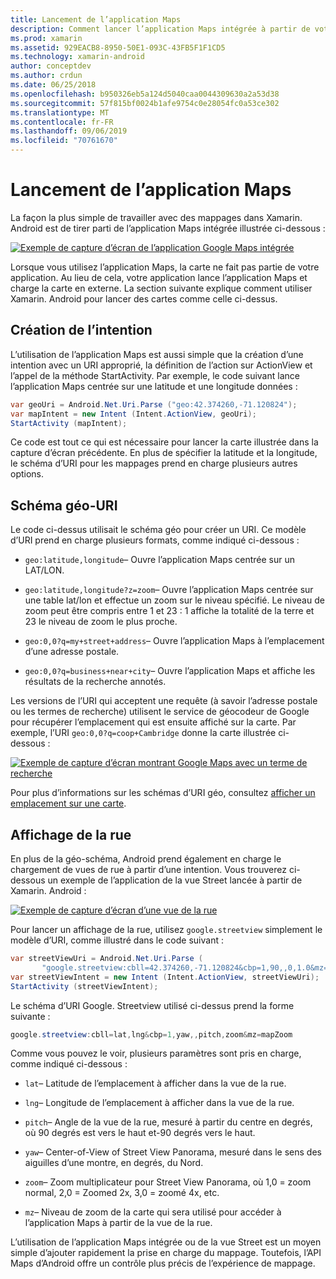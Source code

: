 ```yaml
---
title: Lancement de l’application Maps
description: Comment lancer l’application Maps intégrée à partir de votre application Xamarin. Android.
ms.prod: xamarin
ms.assetid: 929EACB8-8950-50E1-093C-43FB5F1F1CD5
ms.technology: xamarin-android
author: conceptdev
ms.author: crdun
ms.date: 06/25/2018
ms.openlocfilehash: b950326eb5a124d5040caa0044309630a2a53d38
ms.sourcegitcommit: 57f815bf0024b1afe9754c0e28054fc0a53ce302
ms.translationtype: MT
ms.contentlocale: fr-FR
ms.lasthandoff: 09/06/2019
ms.locfileid: "70761670"
---
```

# <a name="launching-the-maps-application"></a>Lancement de l’application Maps

La façon la plus simple de travailler avec des mappages dans Xamarin. Android est de tirer parti de l’application Maps intégrée illustrée ci-dessous :

[![Exemple de capture d’écran de l’application Google Maps intégrée](maps-application-images/01-mapsapplication.png)](maps-application-images/01-mapsapplication.png#lightbox)

Lorsque vous utilisez l’application Maps, la carte ne fait pas partie de votre application. Au lieu de cela, votre application lance l’application Maps et charge la carte en externe. La section suivante explique comment utiliser Xamarin. Android pour lancer des cartes comme celle ci-dessus.

## <a name="creating-the-intent"></a>Création de l’intention

L’utilisation de l’application Maps est aussi simple que la création d’une intention avec un URI approprié, la définition de l’action sur ActionView et l’appel de la méthode StartActivity. Par exemple, le code suivant lance l’application Maps centrée sur une latitude et une longitude données :

```csharp
var geoUri = Android.Net.Uri.Parse ("geo:42.374260,-71.120824");
var mapIntent = new Intent (Intent.ActionView, geoUri);
StartActivity (mapIntent);
```

Ce code est tout ce qui est nécessaire pour lancer la carte illustrée dans la capture d’écran précédente. En plus de spécifier la latitude et la longitude, le schéma d’URI pour les mappages prend en charge plusieurs autres options.

## <a name="geo-uri-scheme"></a>Schéma géo-URI

Le code ci-dessus utilisait le schéma géo pour créer un URI. Ce modèle d’URI prend en charge plusieurs formats, comme indiqué ci-dessous :

- `geo:latitude,longitude`&ndash; Ouvre l’application Maps centrée sur un LAT/LON. 

- `geo:latitude,longitude?z=zoom`&ndash; Ouvre l’application Maps centrée sur une table lat/lon et effectue un zoom sur le niveau spécifié. Le niveau de zoom peut être compris entre 1 et 23 : 1 affiche la totalité de la terre et 23 le niveau de zoom le plus proche.

- `geo:0,0?q=my+street+address`&ndash; Ouvre l’application Maps à l’emplacement d’une adresse postale. 

- `geo:0,0?q=business+near+city`&ndash; Ouvre l’application Maps et affiche les résultats de la recherche annotés. 

Les versions de l’URI qui acceptent une requête (à savoir l’adresse postale ou les termes de recherche) utilisent le service de géocodeur de Google pour récupérer l’emplacement qui est ensuite affiché sur la carte. Par exemple, l’URI `geo:0,0?q=coop+Cambridge` donne la carte illustrée ci-dessous :

[![Exemple de capture d’écran montrant Google Maps avec un terme de recherche](maps-application-images/02-mapsearch.png)](maps-application-images/02-mapsearch.png#lightbox)

Pour plus d’informations sur les schémas d’URI géo, consultez [afficher un emplacement sur une carte](https://developer.android.com/guide/components/intents-common.html#Maps).

## <a name="street-view"></a>Affichage de la rue

En plus de la géo-schéma, Android prend également en charge le chargement de vues de rue à partir d’une intention. Vous trouverez ci-dessous un exemple de l’application de la vue Street lancée à partir de Xamarin. Android :

[![Exemple de capture d’écran d’une vue de la rue](maps-application-images/03-streetview.png)](maps-application-images/03-streetview.png#lightbox)

Pour lancer un affichage de la rue, utilisez `google.streetview` simplement le modèle d’URI, comme illustré dans le code suivant :

```csharp
var streetViewUri = Android.Net.Uri.Parse (
       "google.streetview:cbll=42.374260,-71.120824&cbp=1,90,,0,1.0&mz=20");  
var streetViewIntent = new Intent (Intent.ActionView, streetViewUri);  
StartActivity (streetViewIntent);
```

Le schéma d’URI Google. Streetview utilisé ci-dessus prend la forme suivante :

```csharp
google.streetview:cbll=lat,lng&cbp=1,yaw,,pitch,zoom&mz=mapZoom
```

Comme vous pouvez le voir, plusieurs paramètres sont pris en charge, comme indiqué ci-dessous :

- `lat`&ndash; Latitude de l’emplacement à afficher dans la vue de la rue.

- `lng`&ndash; Longitude de l’emplacement à afficher dans la vue de la rue.

- `pitch`&ndash; Angle de la vue de la rue, mesuré à partir du centre en degrés, où 90 degrés est vers le haut et-90 degrés vers le haut.

- `yaw`&ndash; Center-of-View of Street View Panorama, mesuré dans le sens des aiguilles d’une montre, en degrés, du Nord.

- `zoom`&ndash; Zoom multiplicateur pour Street View Panorama, où 1,0 = zoom normal, 2,0 = Zoomed 2x, 3,0 = zoomé 4x, etc.

- `mz`&ndash; Niveau de zoom de la carte qui sera utilisé pour accéder à l’application Maps à partir de la vue de la rue.

L’utilisation de l’application Maps intégrée ou de la vue Street est un moyen simple d’ajouter rapidement la prise en charge du mappage. Toutefois, l’API Maps d’Android offre un contrôle plus précis de l’expérience de mappage.
